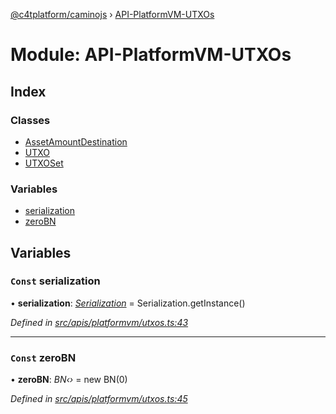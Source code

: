 [@c4tplatform/caminojs](../README.md) › [API-PlatformVM-UTXOs](api_platformvm_utxos.md)

# Module: API-PlatformVM-UTXOs

## Index

### Classes

* [AssetAmountDestination](../classes/api_platformvm_utxos.assetamountdestination.md)
* [UTXO](../classes/api_platformvm_utxos.utxo.md)
* [UTXOSet](../classes/api_platformvm_utxos.utxoset.md)

### Variables

* [serialization](api_platformvm_utxos.md#const-serialization)
* [zeroBN](api_platformvm_utxos.md#const-zerobn)

## Variables

### `Const` serialization

• **serialization**: *[Serialization](../classes/utils_serialization.serialization.md)* = Serialization.getInstance()

*Defined in [src/apis/platformvm/utxos.ts:43](https://github.com/chain4travel/caminojs/blob/8077d740/src/apis/platformvm/utxos.ts#L43)*

___

### `Const` zeroBN

• **zeroBN**: *BN‹›* = new BN(0)

*Defined in [src/apis/platformvm/utxos.ts:45](https://github.com/chain4travel/caminojs/blob/8077d740/src/apis/platformvm/utxos.ts#L45)*
